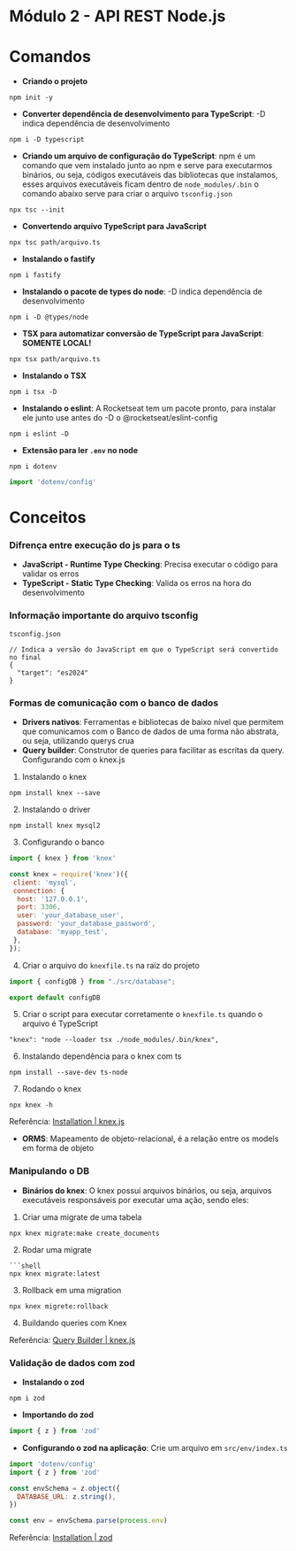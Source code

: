# Módulo 2 - API REST Node.js

# Comandos

- **Criando o projeto**
```shell
npm init -y
```

- **Converter dependência de desenvolvimento para TypeScript**: -D indica dependência de desenvolvimento
```shell
npm i -D typescript
```

- **Criando um arquivo de configuração do TypeScript**: npm é um comando que vem instalado junto ao npm e serve para
executarmos binários, ou seja, códigos executáveis das bibliotecas que instalamos, esses arquivos executáveis ficam dentro de
`node_modules/.bin` o comando abaixo serve para criar o arquivo `tsconfig.json`
```shell
npx tsc --init
```

- **Convertendo arquivo TypeScript para JavaScript**
```shell
npx tsc path/arquivo.ts
```

- **Instalando o fastify**
```shell
npm i fastify
```

- **Instalando o pacote de types do node**: -D indica dependência de desenvolvimento
```shell
npm i -D @types/node
```

- **TSX para automatizar conversão de TypeScript para JavaScript**: **SOMENTE LOCAL!**
```shell
npx tsx path/arquivo.ts
```

- **Instalando o TSX**
```shell
npm i tsx -D
```

- **Instalando o eslint**: A Rocketseat tem um pacote pronto, para instalar ele junto use antes do -D o @rocketseat/eslint-config
```shell
npm i eslint -D
```

- **Extensão para ler `.env` no node**
```shell
npm i dotenv
```
```js
import 'dotenv/config'
```

# Conceitos

### Difrença entre execução do js para o ts

- **JavaScript - Runtime Type Checking**: Precisa executar o código para validar os erros
- **TypeScript - Static Type Checking**: Valida os erros na hora do desenvolvimento

### Informação importante do arquivo tsconfig
`tsconfig.json`

```
// Indica a versão do JavaScript em que o TypeScript será convertido no final
{
  "target": "es2024"
}
```

### Formas de comunicação com o banco de dados

- **Drivers nativos**: Ferramentas e bibliotecas de baixo nível que permitem
 que comunicamos com o Banco de dados de uma forma não abstrata, ou seja, utilizando querys crua
- **Query builder**: Construtor de queries para facilitar as escritas da query. Configurando com o knex.js
1. Instalando o knex
```shell
npm install knex --save
```

2. Instalando o driver
```shell
npm install knex mysql2
```

3. Configurando o banco
```js
import { knex } from 'knex'

const knex = require('knex')({
 client: 'mysql',
 connection: {
  host: '127.0.0.1',
  port: 3306,
  user: 'your_database_user',
  password: 'your_database_password',
  database: 'myapp_test',
 },
});
```

4. Criar o arquivo do `knexfile.ts` na raíz do projeto
```js
import { configDB } from "./src/database";

export default configDB
```

5. Criar o script para executar corretamente o `knexfile.ts` quando o arquivo é TypeScript
```shell
"knex": "node --loader tsx ./node_modules/.bin/knex",
```

6. Instalando dependência para o knex com ts
```
npm install --save-dev ts-node
```

7. Rodando o knex
```shell
npx knex -h
```

Referência: [Installation | knex.js](https://knexjs.org/guide/)

- **ORMS**: Mapeamento de objeto-relacional, é a relação entre os models em forma de objeto

### Manipulando o DB

- **Binários do knex**: O knex possui arquivos binários, ou seja, arquivos executáveis
responsáveis por executar uma ação, sendo eles:

1. Criar uma migrate de uma tabela
```shell
npx knex migrate:make create_documents
```

2. Rodar uma migrate
```shell
```shell
npx knex migrate:latest
```

3. Rollback em uma migration
```shell
npx knex migrete:rollback
```

4. Buildando queries com Knex

Referência: [Query Builder | knex.js](https://knexjs.org/guide/query-builder.html)

### Validação de dados com zod

- **Instalando o zod**
```shell
npm i zod
```

- **Importando do zod**
```js
import { z } from 'zod'
```

- **Configurando o zod na aplicação**: Crie um arquivo em `src/env/index.ts`
```js
import 'dotenv/config'
import { z } from 'zod'

const envSchema = z.object({
  DATABASE_URL: z.string(),
})

const env = envSchema.parse(process.env)
```

Referência: [Installation | zod](https://zod.dev/?id=installation)